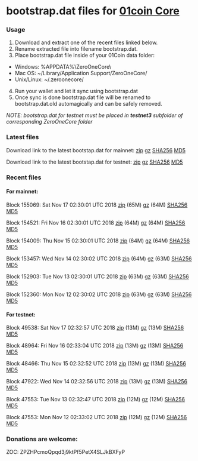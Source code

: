 # bootstrap.dat files for [01coin Core](https://01coin.io)

### Usage

1. Download and extract one of the recent files linked below.
2. Rename extracted file into filename bootstrap.dat.
3. Place bootstrap.dat file inside of your 01Coin data folder:
 - Windows: %APPDATA%\ZeroOneCore\
 - Mac OS: ~/Library/Application Support/ZeroOneCore/
 - Unix/Linux: ~/.zeroonecore/
4. Run your wallet and let it sync using bootstrap.dat
5. Once sync is done bootstrap.dat file will be renamed to bootstrap.dat.old automagically and can be safely removed.

_NOTE: bootstrap.dat for testnet must be placed in **testnet3** subfolder of corresponding ZeroOneCore folder_

### Latest files
Download link to the latest bootstap.dat for mainnet: [zip](https://files.01coin.io/mainnet/bootstrap.dat.zip) [gz](https://files.01coin.io/mainnet/bootstrap.dat.tar.gz) [SHA256](https://files.01coin.io/mainnet/sha256.txt) [MD5](https://files.01coin.io/mainnet/md5.txt)

Download link to the latest bootstap.dat for testnet: [zip](https://files.01coin.io/testnet/bootstrap.dat.zip) [gz](https://files.01coin.io/testnet/bootstrap.dat.tar.gz) [SHA256](https://files.01coin.io/testnet/sha256.txt) [MD5](https://files.01coin.io/testnet/md5.txt)

### Recent files

#### For mainnet:

Block 155069: Sat Nov 17 02:30:01 UTC 2018 [zip](https://files.01coin.io/mainnet/2018-11-17/bootstrap.dat.zip) (65M) [gz](https://files.01coin.io/mainnet/2018-11-17/bootstrap.dat.tar.gz) (64M) [SHA256](https://files.01coin.io/mainnet/2018-11-17/sha256.txt) [MD5](https://files.01coin.io/mainnet/2018-11-17/md5.txt)

Block 154521: Fri Nov 16 02:30:01 UTC 2018 [zip](https://files.01coin.io/mainnet/2018-11-16/bootstrap.dat.zip) (64M) [gz](https://files.01coin.io/mainnet/2018-11-16/bootstrap.dat.tar.gz) (64M) [SHA256](https://files.01coin.io/mainnet/2018-11-16/sha256.txt) [MD5](https://files.01coin.io/mainnet/2018-11-16/md5.txt)

Block 154009: Thu Nov 15 02:30:01 UTC 2018 [zip](https://files.01coin.io/mainnet/2018-11-15/bootstrap.dat.zip) (64M) [gz](https://files.01coin.io/mainnet/2018-11-15/bootstrap.dat.tar.gz) (64M) [SHA256](https://files.01coin.io/mainnet/2018-11-15/sha256.txt) [MD5](https://files.01coin.io/mainnet/2018-11-15/md5.txt)

Block 153457: Wed Nov 14 02:30:02 UTC 2018 [zip](https://files.01coin.io/mainnet/2018-11-14/bootstrap.dat.zip) (64M) [gz](https://files.01coin.io/mainnet/2018-11-14/bootstrap.dat.tar.gz) (63M) [SHA256](https://files.01coin.io/mainnet/2018-11-14/sha256.txt) [MD5](https://files.01coin.io/mainnet/2018-11-14/md5.txt)

Block 152903: Tue Nov 13 02:30:01 UTC 2018 [zip](https://files.01coin.io/mainnet/2018-11-13/bootstrap.dat.zip) (63M) [gz](https://files.01coin.io/mainnet/2018-11-13/bootstrap.dat.tar.gz) (63M) [SHA256](https://files.01coin.io/mainnet/2018-11-13/sha256.txt) [MD5](https://files.01coin.io/mainnet/2018-11-13/md5.txt)

Block 152360: Mon Nov 12 02:30:02 UTC 2018 [zip](https://files.01coin.io/mainnet/2018-11-12/bootstrap.dat.zip) (63M) [gz](https://files.01coin.io/mainnet/2018-11-12/bootstrap.dat.tar.gz) (63M) [SHA256](https://files.01coin.io/mainnet/2018-11-12/sha256.txt) [MD5](https://files.01coin.io/mainnet/2018-11-12/md5.txt)


#### For testnet:

Block 49538: Sat Nov 17 02:32:57 UTC 2018 [zip](https://files.01coin.io/testnet/2018-11-17/bootstrap.dat.zip) (13M) [gz](https://files.01coin.io/testnet/2018-11-17/bootstrap.dat.tar.gz) (13M) [SHA256](https://files.01coin.io/testnet/2018-11-17/sha256.txt) [MD5](https://files.01coin.io/testnet/2018-11-17/md5.txt)

Block 48964: Fri Nov 16 02:33:04 UTC 2018 [zip](https://files.01coin.io/testnet/2018-11-16/bootstrap.dat.zip) (13M) [gz](https://files.01coin.io/testnet/2018-11-16/bootstrap.dat.tar.gz) (13M) [SHA256](https://files.01coin.io/testnet/2018-11-16/sha256.txt) [MD5](https://files.01coin.io/testnet/2018-11-16/md5.txt)

Block 48466: Thu Nov 15 02:32:52 UTC 2018 [zip](https://files.01coin.io/testnet/2018-11-15/bootstrap.dat.zip) (13M) [gz](https://files.01coin.io/testnet/2018-11-15/bootstrap.dat.tar.gz) (13M) [SHA256](https://files.01coin.io/testnet/2018-11-15/sha256.txt) [MD5](https://files.01coin.io/testnet/2018-11-15/md5.txt)

Block 47922: Wed Nov 14 02:32:56 UTC 2018 [zip](https://files.01coin.io/testnet/2018-11-14/bootstrap.dat.zip) (13M) [gz](https://files.01coin.io/testnet/2018-11-14/bootstrap.dat.tar.gz) (13M) [SHA256](https://files.01coin.io/testnet/2018-11-14/sha256.txt) [MD5](https://files.01coin.io/testnet/2018-11-14/md5.txt)

Block 47553: Tue Nov 13 02:32:47 UTC 2018 [zip](https://files.01coin.io/testnet/2018-11-13/bootstrap.dat.zip) (12M) [gz](https://files.01coin.io/testnet/2018-11-13/bootstrap.dat.tar.gz) (12M) [SHA256](https://files.01coin.io/testnet/2018-11-13/sha256.txt) [MD5](https://files.01coin.io/testnet/2018-11-13/md5.txt)

Block 47553: Mon Nov 12 02:33:02 UTC 2018 [zip](https://files.01coin.io/testnet/2018-11-12/bootstrap.dat.zip) (12M) [gz](https://files.01coin.io/testnet/2018-11-12/bootstrap.dat.tar.gz) (12M) [SHA256](https://files.01coin.io/testnet/2018-11-12/sha256.txt) [MD5](https://files.01coin.io/testnet/2018-11-12/md5.txt)


### Donations are welcome:

ZOC: ZPZHPcmoQpqd3j9ktPf5PetX4SLJkBXFyP
